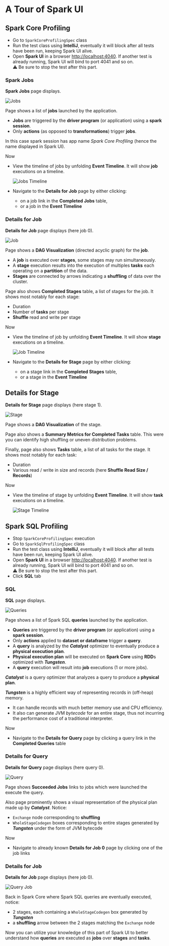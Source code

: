 # A Tour of Spark UI

## Spark Core Profiling

* Go to `SparkCoreProfilingSpec` class
* Run the test class using **IntelliJ**,
  eventually it will block after all tests have been run,
  keeping Spark UI alive.
* Open **Spark UI** in a browser [http://localhost:4040]().
  If another test is already running, Spark UI will bind to port 4041 and so on. \
  :warning: Be sure to stop the test after this part.

### Spark Jobs

**Spark Jobs** page displays.

![Jobs](images/spark-core-jobs.png)

Page shows a list of **jobs** launched by the application.

* **Jobs** are triggered by the **driver program** (or application) using a **spark session**.
* Only **actions** (as opposed to **transformations**) trigger **jobs**.
 
In this case spark session has app name _Spark Core Profiling_
(hence the name displayed in Spark UI).

Now

* View the timeline of jobs by unfolding **Event Timeline**.
  It will show **job** executions on a timeline.

  ![Jobs Timeline](images/spark-core-jobs-timeline.png)

* Navigate to the **Details for Job** page by either clicking:
  * on a job link in the **Completed Jobs** table,
  * or a job in the **Event Timeline**

### Details for Job

**Details for Job** page displays (here job 0).

![Job](images/spark-core-job.png)

Page shows a **DAG Visualization** (directed acyclic graph) for the **job**.
* A **job** is executed over **stages**, some stages may run simultaneously.
* A **stage** execution results into the execution of multiples **tasks** each operating on a **partition** of the data.
* **Stages** are connected by arrows indicating a **shuffling** of data over the cluster.

Page also shows **Completed Stages** table, a list of stages for the job.
It shows most notably for each stage:

* Duration
* Number of **tasks** per stage
* **Shuffle** read and write per stage

Now

* View the timeline of job by unfolding **Event Timeline**.
  It will show **stage** executions on a timeline.

  ![Job Timeline](images/spark-core-job-timeline.png)

* Navigate to the **Details for Stage** page by either clicking:
  * on a stage link in the **Completed Stages** table,
  * or a stage in the **Event Timeline**

## Details for Stage

**Details for Stage** page displays (here stage 1).

![Stage](images/spark-core-stage.png)

Page shows a **DAG Visualization** of the stage.

Page also shows a **Summary Metrics for Completed Tasks** table.
This were you can identify high shuffling or uneven distribution problems.

Finally, page also shows **Tasks** table, a list of all tasks for the stage.
It shows most notably for each task:

* Duration
* Various read / write in size and records (here **Shuffle Read Size / Records**)

Now

* View the timeline of stage by unfolding **Event Timeline**.
  It will show **task** executions on a timeline.

  ![Stage Timeline](images/spark-core-stage-task-timeline.png)

## Spark SQL Profiling

* Stop `SparkCoreProfilingSpec` execution 
* Go to `SparkSqlProfilingSpec` class
* Run the test class using **IntelliJ**,
  eventually it will block after all tests have been run,
  keeping Spark UI alive.
* Open **Spark UI** in a browser [http://localhost:4040]().
  If another test is already running, Spark UI will bind to port 4041 and so on. \
  :warning: Be sure to stop the test after this part.
* Click **SQL** tab

### SQL

**SQL** page displays.

![Queries](images/spark-sql-queries.png)

Page shows a list of Spark SQL **queries** launched by the application.

* **Queries** are triggered by the **driver program** (or application) using a **spark session**.
* Only **actions** applied to **dataset or dataframe** trigger a **query**.
* A **query** is analyzed by the _**Catalyst**_ optimizer to eventually produce a **physical execution plan**.
* **Physical execution plan** will be executed on **Spark Core** using **RDD**s optimized with _**Tungsten**_.
* A **query** execution will result into **job** executions (1 or more jobs).

_**Catalyst**_ is a query optimizer that analyzes a query to produce a **physical plan**.

_**Tungsten**_ is a highly efficient way of representing records in (off-heap) memory.

* It can handle records with much better memory use and CPU efficiency.
* It also can generate JVM _bytecode_ for an entire stage,
  thus not incurring the performance cost of a traditional interpreter.

Now

* Navigate to the **Details for Query** page by clicking a query link in the **Completed Queries** table

### Details for Query

**Details for Query** page displays (here query 0).

![Query](images/spark-sql-query.png)

Page shows **Succeeded Jobs** links to jobs which were launched the execute the query.

Also page prominently shows a visual representation of the physical plan made up by _**Catalyst**_.
Notice:

* `Exchange` node corresponding to **shuffling**
* `WholeStageCodegen` boxes corresponding to entire stages generated by _**Tungsten**_ under the form of JVM bytecode

Now

* Navigate to already known **Details for Job 0** page by clicking one of the job links

### Details for Job

**Details for Job** page displays (here job 0).

![Query Job](images/spark-sql-job.png)

Back in Spark Core where Spark SQL queries are eventually executed, notice:

* 2 stages, each containing a `WholeStageCodegen` box generated by _**Tungsten**_
* a **shuffling** arrow between the 2 stages matching the `Exchange` node

Now you can utilize your knowledge of this part of Spark UI
to better understand how **queries** are executed as **jobs** over **stages** and **tasks**.
